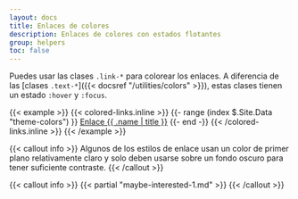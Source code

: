 ```yaml
---
layout: docs
title: Enlaces de colores
description: Enlaces de colores con estados flotantes
group: helpers
toc: false
---
```


Puedes usar las clases `.link-*` para colorear los enlaces. A diferencia de las [clases `.text-*`]({{< docsref "/utilities/colors" >}}), estas clases tienen un estado `:hover` y `:focus`.

{{< example >}}
{{< colored-links.inline >}}
{{- range (index $.Site.Data "theme-colors") }}
<a href="#" class="link-{{ .name }}">Enlace {{ .name | title }}</a> 
{{- end -}}
{{< /colored-links.inline >}}
{{< /example >}}

{{< callout info >}}
Algunos de los estilos de enlace usan un color de primer plano relativamente claro y solo deben usarse sobre un fondo oscuro para tener suficiente contraste.
{{< /callout >}}

{{< callout info >}}
{{< partial "maybe-interested-1.md" >}}
{{< /callout >}}